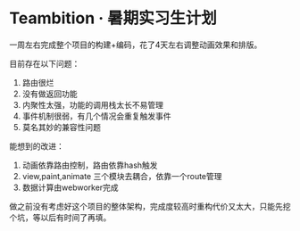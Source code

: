 # Teambition · 暑期实习生计划  


一周左右完成整个项目的构建+编码，花了4天左右调整动画效果和排版。  

目前存在以下问题：  

1. 路由很烂  
2. 没有做返回功能  
3. 内聚性太强，功能的调用栈太长不易管理  
4. 事件机制很弱，有几个情况会重复触发事件  
5. 莫名其妙的兼容性问题  
  
能想到的改进：  
1. 动画依靠路由控制，路由依靠hash触发  
2. view,paint,animate 三个模块去耦合，依靠一个route管理  
3. 数据计算由webworker完成  
  
做之前没有考虑好这个项目的整体架构，完成度较高时重构代价又太大，只能先挖个坑，等以后有时间了再填。
